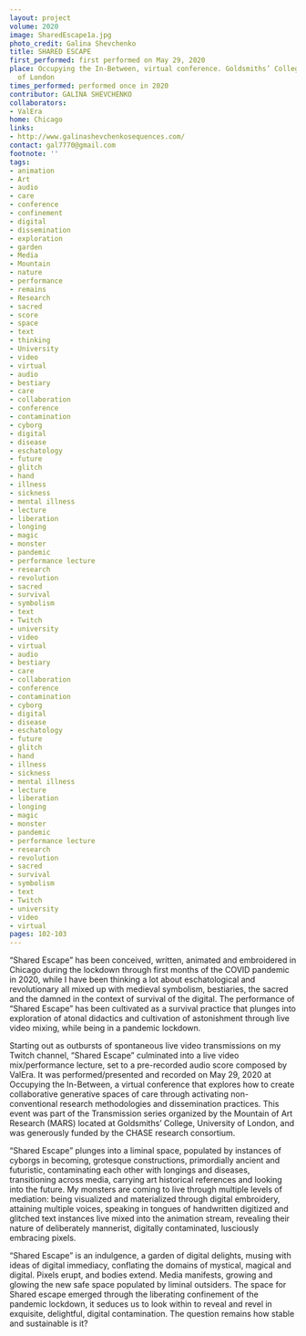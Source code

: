 ```yaml
---
layout: project
volume: 2020
image: SharedEscape1a.jpg
photo_credit: Galina Shevchenko
title: SHARED ESCAPE
first_performed: first performed on May 29, 2020
place: Occupying the In-Between, virtual conference. Goldsmiths’ College, University
  of London
times_performed: performed once in 2020
contributor: GALINA SHEVCHENKO
collaborators:
- ValEra
home: Chicago
links:
- http://www.galinashevchenkosequences.com/
contact: gal7770@gmail.com
footnote: ''
tags:
- animation
- Art
- audio
- care
- conference
- confinement
- digital
- dissemination
- exploration
- garden
- Media
- Mountain
- nature
- performance
- remains
- Research
- sacred
- score
- space
- text
- thinking
- University
- video
- virtual
- audio
- bestiary
- care
- collaboration
- conference
- contamination
- cyborg
- digital
- disease
- eschatology
- future
- glitch
- hand
- illness
- sickness
- mental illness
- lecture
- liberation
- longing
- magic
- monster
- pandemic
- performance lecture
- research
- revolution
- sacred
- survival
- symbolism
- text
- Twitch
- university
- video
- virtual
- audio
- bestiary
- care
- collaboration
- conference
- contamination
- cyborg
- digital
- disease
- eschatology
- future
- glitch
- hand
- illness
- sickness
- mental illness
- lecture
- liberation
- longing
- magic
- monster
- pandemic
- performance lecture
- research
- revolution
- sacred
- survival
- symbolism
- text
- Twitch
- university
- video
- virtual
pages: 102-103
---
```


“Shared Escape” has been conceived, written, animated and embroidered in Chicago during the lockdown through first months of the COVID pandemic in 2020, while I have been thinking a lot about eschatological and revolutionary all mixed up with medieval symbolism, bestiaries, the sacred and the damned in the context of survival of the digital. The performance of “Shared Escape” has been cultivated as a survival practice that plunges into exploration of atonal didactics and cultivation of astonishment through live video mixing, while being in a pandemic lockdown.

Starting out as outbursts of spontaneous live video transmissions on my Twitch channel, “Shared Escape” culminated into a live video mix/performance lecture, set to a pre-recorded audio score composed by ValEra.  It was performed/presented and recorded on May 29, 2020 at Occupying the In-Between, a virtual conference that explores how to create collaborative generative spaces of care through activating non-conventional research methodologies and dissemination practices. This event was part of the Transmission series organized by the Mountain of Art Research (MARS) located at Goldsmiths’ College, University of London, and was generously funded by the CHASE research consortium.

“Shared Escape” plunges into a liminal space, populated by instances of cyborgs in becoming, grotesque constructions, primordially ancient and futuristic, contaminating each other with longings and diseases, transitioning across media, carrying art historical references and looking into the future. My monsters are coming to live through multiple levels of mediation: being visualized and materialized through digital embroidery, attaining multiple voices, speaking in tongues of handwritten digitized and glitched text instances live mixed into the animation stream, revealing their nature of deliberately mannerist, digitally contaminated, lusciously embracing pixels.  

“Shared Escape” is an indulgence, a garden of digital delights, musing with ideas of digital immediacy, conflating the domains of mystical, magical and digital. Pixels erupt, and bodies extend. Media manifests, growing and glowing the new safe space populated by liminal outsiders. The space for Shared escape emerged through the liberating confinement of the pandemic lockdown, it seduces us to look within to reveal and revel in exquisite, delightful, digital contamination. The question remains how stable and sustainable is it?